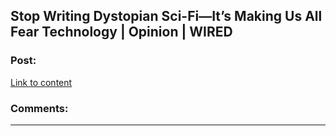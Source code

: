 ## Stop Writing Dystopian Sci-Fi—It’s Making Us All Fear Technology | Opinion | WIRED

### Post:

[Link to content]()

### Comments:

---

